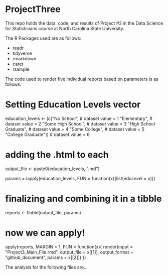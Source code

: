 # ProjectThree
This repo holds the data, code, and results of Project #3 in the Data Science for Statisticians course at North Carolina State University.

The R Packages used are as follows:  
- readr
- tidyverse
- rmarkdown
- caret
- rsample

The code used to render five individual reports based on parameters is as follows:
# Setting Education Levels vector
education_levels <- (c("No School", # dataset value = 1
                      "Elementary", # dataset value = 2
                      "Some High School", # dataset value = 3
                      "High School Graduate", # dataset value = 4
                      "Some College", # dataset value = 5
                      "College Graduate")) # dataset value = 6

# adding the .html to each
output_file <- paste0(education_levels, ".md")

params = lapply(education_levels, FUN = function(x){list(eduLevel = x)})

# finalizing and combining it in a tibble
reports <- tibble(output_file, params)

# now we can apply! 
apply(reports, MARGIN = 1,
      FUN = function(x){
        render(input = "Project3_Main_File.rmd",
               output_file = x[[1]],
               output_format = "github_document",
               params = x[[2]])
      })

The analysis for the following files are...
